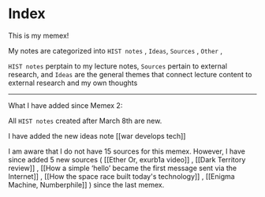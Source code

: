 # Index

This is my memex!

My notes are categorized into `HIST notes` , `Ideas`, `Sources` , `Other` , 

`HIST notes` perptain to my lecture notes, `Sources` pertain to external research, and `Ideas` are the general themes that connect lecture content to external research and my own thoughts

---
What I have added since Memex 2: 

All `HIST notes` created after March 8th are new. 

I have added the new ideas note [[war develops tech]]

I am  aware that I do not have 15 sources for this memex. However, I have since added 5 new sources ( [[Ether Or, exurb1a video]] , [[Dark Territory review]] , [[How a simple ‘hello’ became the first message sent via the Internet]] , [[How the space race built today's technology]] , [[Enigma Machine, Numberphile]] ) since the last memex. 
